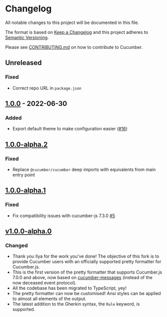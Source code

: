 # Changelog

All notable changes to this project will be documented in this file.

The format is based on [Keep a Changelog](http://keepachangelog.com/)
and this project adheres to [Semantic Versioning](http://semver.org/).

Please see [CONTRIBUTING.md](https://github.com/cucumber/cucumber/blob/master/CONTRIBUTING.md) on how to contribute to Cucumber.

## Unreleased
### Fixed
- Correct repo URL in `package.json`

## [1.0.0] - 2022-06-30
### Added
- Export default theme to make configuration easier ([#16](https://github.com/cucumber/cucumber-js-pretty-formatter/pull/16))

## [1.0.0-alpha.2]
### Fixed
- Replace `@cucumber/cucumber` deep imports with equivalents from main entry point

## [1.0.0-alpha.1]
### Fixed
- Fix compatibility issues with cucumber-js 7.3.0 [#5](https://github.com/cucumber/cucumber-pretty-formatter/pull/5)

## [v1.0.0-alpha.0]
### Changed
- Thank you Ilya for the work you've done! The objective of this fork is to provide Cucumber users with an officially supported pretty formatter for Cucumber.js.
- This is the first version of the pretty formatter that supports Cucumber.js 7.0.0 and above, now based on [cucumber-messages](https://github.com/cucumber/cucumber/tree/master/messages) (instead of the now deceased event protocol).
- All the codebase has been migrated to TypeScript, yey!
- The pretty formatter can now be customised! Ansi styles can be applied to almost all elements of the output.
- The latest addition to the Gherkin syntax, the `Rule` keyword, is supported.

[1.0.0]: https://github.com/cucumber/cucumber-pretty-formatter/compare/v1.0.0-alpha.2...v1.0.0
[1.0.0-alpha.2]: https://github.com/cucumber/cucumber-pretty-formatter/compare/v1.0.0-alpha.1...v1.0.0-alpha.2
[1.0.0-alpha.1]: https://github.com/cucumber/cucumber-pretty-formatter/compare/v1.0.0-alpha.0...v1.0.0-alpha.1
[v1.0.0-alpha.0]: https://github.com/cucumber/cucumber-pretty-formatter/compare/03f000d68098f854b9596f812a474857df675491...v1.0.0-alpha.0
